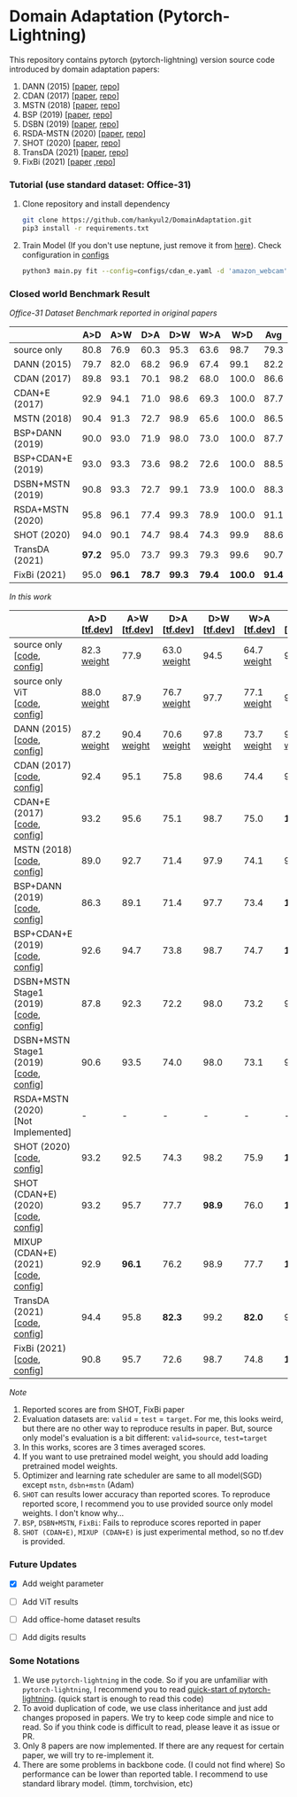 # Domain Adaptation (Pytorch-Lightning)

This repository contains pytorch (pytorch-lightning) version source code introduced by domain adaptation papers:

1. DANN (2015) [[paper](http://proceedings.mlr.press/v37/ganin15.html), [repo](https://github.com/fungtion/DANN)] 
2. CDAN (2017) [[paper](https://arxiv.org/abs/1705.10667), [repo](https://github.com/thuml/CDAN)]
3. MSTN (2018) [[paper](https://proceedings.mlr.press/v80/xie18c.html), [repo](https://github.com/wgchang/DSBN)]
4. BSP (2019) [[paper](http://proceedings.mlr.press/v97/chen19i.html), [repo](https://github.com/thuml/Batch-Spectral-Penalization)]
5. DSBN (2019) [[paper](https://openaccess.thecvf.com/content_CVPR_2019/html/Chang_Domain-Specific_Batch_Normalization_for_Unsupervised_Domain_Adaptation_CVPR_2019_paper.html), [repo](https://github.com/wgchang/DSBN)]
6. RSDA-MSTN (2020) [[paper](https://openaccess.thecvf.com/content_CVPR_2020/html/Gu_Spherical_Space_Domain_Adaptation_With_Robust_Pseudo-Label_Loss_CVPR_2020_paper.html), [repo](https://github.com/XJTU-XGU/RSDA)]
7. SHOT (2020) [[paper](http://proceedings.mlr.press/v119/liang20a.html), [repo](https://github.com/tim-learn/SHOT)]
8. TransDA (2021) [[paper](https://arxiv.org/abs/2105.14138), [repo](https://github.com/ygjwd12345/TransDA)]
9. FixBi (2021) [[paper](https://openaccess.thecvf.com/content/CVPR2021/html/Na_FixBi_Bridging_Domain_Spaces_for_Unsupervised_Domain_Adaptation_CVPR_2021_paper.html) ,[repo](https://github.com/NaJaeMin92/FixBi)]



### Tutorial (use standard dataset: Office-31)

1. Clone repository and install dependency

   ```bash
   git clone https://github.com/hankyul2/DomainAdaptation.git
   pip3 install -r requirements.txt
   ```

2. Train Model (If you don't use neptune, just remove it from [here](https://github.com/hankyul2/DomainAdaptation/blob/3af6a9ee3848ef3757c63fcf3f0083757e1a4564/src/cli.py#L82)). Check configuration in [configs](https://github.com/hankyul2/DomainAdaptation/tree/main/configs)

   ```bash
   python3 main.py fit --config=configs/cdan_e.yaml -d 'amazon_webcam' -g '0,'
   ```
   
   

### Closed world Benchmark Result

*Office-31 Dataset Benchmark reported in original papers*

|                   | A>D      | A>W      | D>A      | D>W      | W>A      | W>D       | Avg      |
| ----------------- | -------- | -------- | -------- | -------- | -------- | --------- | -------- |
| source only       | 80.8     | 76.9     | 60.3     | 95.3     | 63.6     | 98.7      | 79.3     |
| DANN (2015)       | 79.7     | 82.0     | 68.2     | 96.9     | 67.4     | 99.1      | 82.2     |
| CDAN (2017)       | 89.8     | 93.1     | 70.1     | 98.2     | 68.0     | 100.0     | 86.6     |
| CDAN+E (2017)     | 92.9     | 94.1     | 71.0     | 98.6     | 69.3     | 100.0     | 87.7     |
| MSTN (2018)       | 90.4     | 91.3     | 72.7     | 98.9     | 65.6     | 100.0     | 86.5     |
| BSP+DANN (2019)   | 90.0     | 93.0     | 71.9     | 98.0     | 73.0     | 100.0     | 87.7     |
| BSP+CDAN+E (2019) | 93.0     | 93.3     | 73.6     | 98.2     | 72.6     | 100.0     | 88.5     |
| DSBN+MSTN (2019)  | 90.8     | 93.3     | 72.7     | 99.1     | 73.9     | 100.0     | 88.3     |
| RSDA+MSTN (2020)  | 95.8     | 96.1     | 77.4     | 99.3     | 78.9     | 100.0     | 91.1     |
| SHOT (2020)       | 94.0     | 90.1     | 74.7     | 98.4     | 74.3     | 99.9      | 88.6     |
| TransDA (2021)    | **97.2** | 95.0     | 73.7     | 99.3     | 79.3     | 99.6      | 90.7     |
| FixBi (2021)      | 95.0     | **96.1** | **78.7** | **99.3** | **79.4** | **100.0** | **91.4** |

*In this work*

|                                                              | A>D<br />[[tf.dev](https://tensorboard.dev/experiment/r7GX4BCVS7CyvFDVTYbFlg/)] | A>W<br />[[tf.dev](https://tensorboard.dev/experiment/FxAA4NC1R3Gl5YAiypRW0w/)] | D>A<br />[[tf.dev](https://tensorboard.dev/experiment/7TBjPXj8SAuOZPEmkXjO1g/)] | D>W<br />[[tf.dev](https://tensorboard.dev/experiment/u2phKUomSRSnty3yvMERkA/)] | W>A<br />[[tf.dev](https://tensorboard.dev/experiment/4TxeXEOmRlCOVp0mhdGGbQ/)] | W>D<br />[[tf.dev](https://tensorboard.dev/experiment/YOcQVvaxTAObRyCKw2TVTA/)] | Avg      |
| ------------------------------------------------------------ | ------------------------------------------------------------ | ------------------------------------------------------------ | ------------------------------------------------------------ | ------------------------------------------------------------ | ------------------------------------------------------------ | ------------------------------------------------------------ | -------- |
| source only<br />[[code](src/system/source_only.py), [config](configs/source_only.yaml)] | 82.3 <br />[weight](https://drive.google.com/open?id=1Isn5rM0loEXV4Rrc_1XRbibuc8MAYFjq&authuser=consistant1y%40ajou.ac.kr&usp=drive_fs) | 77.9                                                         | 63.0<br />[weight](https://drive.google.com/open?id=1bht75b-rOgnq05Z9uVX7bnOq_G-PlJFt&authuser=consistant1y%40ajou.ac.kr&usp=drive_fs) | 94.5                                                         | 64.7<br />[weight](https://drive.google.com/open?id=1wzJ17qEIIxxAAgW5PZl9Pcfj8lHOEuEY&authuser=consistant1y%40ajou.ac.kr&usp=drive_fs) | 98.3                                                         | 80.1     |
| source only ViT<br />[[code](src/system/source_only.py), [config](configs/source_only.yaml)] | 88.0<br />[weight](https://drive.google.com/open?id=1OUUqC9DfbZwm44ZKu8qFtsDx8yqTJkL1&authuser=consistant1y%40ajou.ac.kr&usp=drive_fs) | 87.9                                                         | 76.7<br />[weight](https://drive.google.com/open?id=1vJ-XX_rQ2TTLrz7Q64HFdV6rhXp-1hlf&authuser=consistant1y%40ajou.ac.kr&usp=drive_fs) | 97.7                                                         | 77.1<br />[weight](https://drive.google.com/open?id=1slcY0iRlc9PWBOyk594vRX0zibVRRGh6&authuser=consistant1y%40ajou.ac.kr&usp=drive_fs) | 99.7                                                         | 87.8     |
| DANN (2015)<br />[[code](src/system/dann.py), [config](configs/dann.yaml)] | 87.2<br />[weight](https://drive.google.com/open?id=1ICSHumlTUbdvhBnMQ2jE6krbOUVOcCDw&authuser=consistant1y%40ajou.ac.kr&usp=drive_fs) | 90.4<br />[weight](https://drive.google.com/open?id=1ZdpaPb4x-xF39R-DqzzyW9UL-5dPrcxL&authuser=consistant1y%40ajou.ac.kr&usp=drive_fs) | 70.6<br />[weight](https://drive.google.com/open?id=1wz8b3ris-TTyFgIxfl2CuXrueoPwVejQ&authuser=consistant1y%40ajou.ac.kr&usp=drive_fs) | 97.8<br />[weight](https://drive.google.com/open?id=1CjUEStW9aMesf6NLONekjUpzdHOoblwu&authuser=consistant1y%40ajou.ac.kr&usp=drive_fs) | 73.7<br />[weight](https://drive.google.com/open?id=1DBpLgyw-iISMB8rZIwbp0YQ-DZRgHCaM&authuser=consistant1y%40ajou.ac.kr&usp=drive_fs) | 99.7<br />[weight](https://drive.google.com/open?id=1OxfXXjXJxb3EfJOVcZc-xL5QzHggEeVU&authuser=consistant1y%40ajou.ac.kr&usp=drive_fs) | 86.6     |
| CDAN (2017)<br />[[code](src/system/cdan.py), [config](configs/dan.yaml)] | 92.4                                                         | 95.1                                                         | 75.8                                                         | 98.6                                                         | 74.4                                                         | 99.9                                                         | 89.4     |
| CDAN+E (2017)<br />[[code](src/system/cdan.py), [config](configs/cdan_e.yaml)] | 93.2                                                         | 95.6                                                         | 75.1                                                         | 98.7                                                         | 75.0                                                         | **100.0**                                                    | 89.6     |
| MSTN (2018)<br />[[code](src/system/mstn.py), [config](configs/mstn.yaml)] | 89.0                                                         | 92.7                                                         | 71.4                                                         | 97.9                                                         | 74.1                                                         | 99.9                                                         | 87.5     |
| BSP+DANN (2019)<br />[[code](src/system/bsp.py), [config](configs/bsp_dann.yaml)] | 86.3                                                         | 89.1                                                         | 71.4                                                         | 97.7                                                         | 73.4                                                         | **100.0**                                                    | 86.3     |
| BSP+CDAN+E (2019)<br />[[code](src/system/bsp.py), [config](configs/bsp_cdan_e.yaml)] | 92.6                                                         | 94.7                                                         | 73.8                                                         | 98.7                                                         | 74.7                                                         | **100.0**                                                    | 89.1     |
| DSBN+MSTN Stage1 (2019)<br />[[code](src/system/dsbn.py), [config](configs/dsbn_mstn_stage1.yaml)] | 87.8                                                         | 92.3                                                         | 72.2                                                         | 98.0                                                         | 73.2                                                         | 99.9                                                         | 87.2     |
| DSBN+MSTN Stage1 (2019)<br />[[code](src/system/dsbn.py), [config](configs/dsbn_mstn_stage2.yaml)] | 90.6                                                         | 93.5                                                         | 74.0                                                         | 98.0                                                         | 73.1                                                         | 99.5                                                         | 88.1     |
| RSDA+MSTN (2020)<br />[Not Implemented]                      | -                                                            | -                                                            | -                                                            | -                                                            | -                                                            | -                                                            | -        |
| SHOT (2020)<br />[[code](src/system/shot.py), [config](configs/shot.yaml)] | 93.2                                                         | 92.5                                                         | 74.3                                                         | 98.2                                                         | 75.9                                                         | **100.0**                                                    | 89.0     |
| SHOT (CDAN+E) (2020)<br />[[code](src/system/exp.py), [config](configs/exp/shot_cdan.yaml)] | 93.2                                                         | 95.7                                                         | 77.7                                                         | **98.9**                                                     | 76.0                                                         | **100.0**                                                    | 90.2     |
| MIXUP (CDAN+E) (2021)<br />[[code](src/system/exp.py), [config](configs/exp/pseudo_mixup_ratio_cdan.yaml)] | 92.9                                                         | **96.1**                                                     | 76.2                                                         | 98.9                                                         | 77.7                                                         | **100.0**                                                    | 90.3     |
| TransDA (2021)<br />[[code](src/system/trans_da.py), [config](configs/transDA.yaml)] | 94.4                                                         | 95.8                                                         | **82.3**                                                     | 99.2                                                         | **82.0**                                                     | 99.8                                                         | **92.3** |
| FixBi (2021)<br />[[code](src/system/fixbi.py), [config](configs/fixbi.yaml)] | 90.8                                                         | 95.7                                                         | 72.6                                                         | 98.7                                                         | 74.8                                                         | **100.0**                                                    | 88.8     |

*Note*

1. Reported scores are from SHOT, FixBi paper
2. Evaluation datasets are:  `valid` = `test` = `target`. For me, this looks weird, but there are no other way to reproduce results in paper. But, source only model's evaluation is a bit different: `valid=source`, `test=target`
3. In this works, scores are 3 times averaged scores.
4. If you want to use pretrained model weight, you should add loading pretrained model weights.
5. Optimizer and learning rate scheduler are same to all model(SGD) except `mstn`, `dsbn+mstn` (Adam)
6. `SHOT` can results lower accuracy than reported scores. To reproduce reported score, I recommend you to use provided source only model weights. I don't know why...
7. `BSP`, `DSBN+MSTN`, `FixBi`: Fails to reproduce scores reported in paper
8. `SHOT (CDAN+E)`, `MIXUP (CDAN+E)` is just experimental method, so no tf.dev is provided.



### Future Updates

- [x] Add weight parameter
- [ ] Add ViT results
- [ ] Add office-home dataset results
- [ ] Add digits results



### Some Notations

1. We use `pytorch-lightning` in the code. So if you are unfamiliar with `pytorch-lightning`, I recommend you to read [quick-start of pytorch-lightning](). (quick start is enough to read this code)
2. To avoid duplication of code, we use class inheritance and just add changes proposed in papers. We try to keep code simple and nice to read. So if you think code is difficult to read, please leave it as issue or PR.
3. Only 8 papers are now implemented. If there are any request for certain paper, we will try to re-implement it.
4. There are some problems in backbone code. (I could not find where) So performance can be lower than reported table. I recommend to use standard library model. (timm, torchvision, etc)